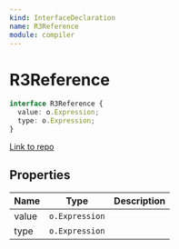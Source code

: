 ```yaml
---
kind: InterfaceDeclaration
name: R3Reference
module: compiler
---
```


# R3Reference

```ts
interface R3Reference {
  value: o.Expression;
  type: o.Expression;
}
```

[Link to repo](https://github.com/timdeschryver/angular/blob/master/packages/compiler/src/render3/util.ts#L58-L61)

## Properties

| Name  | Type           | Description |
| ----- | -------------- | ----------- |
| value | `o.Expression` |             |
| type  | `o.Expression` |             |
